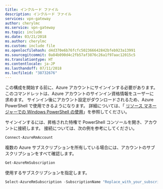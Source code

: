```yaml
---
title: インクルード ファイル
description: インクルード ファイル
services: vpn-gateway
author: cherylmc
ms.service: vpn-gateway
ms.topic: include
ms.date: 03/21/2018
ms.author: cherylmc
ms.custom: include file
ms.openlocfilehash: d4d370e6b76fcfc502366642842bfeb923a13991
ms.sourcegitcommit: 0a84b090d4c2fb57af3876c26a1f97aac12015c5
ms.translationtype: HT
ms.contentlocale: ja-JP
ms.lasthandoff: 07/11/2018
ms.locfileid: "38732676"
---
```

この構成を開始する前に、Azure アカウントにサインインする必要があります。 このコマンドレットは、Azure アカウントのサインイン資格情報をユーザーに求めます。 サインイン後にアカウント設定がダウンロードされるため、Azure PowerShell で使用できるようになります。 詳細については、「 [リソース マネージャーでの Windows PowerShell の使用](../articles/powershell-azure-resource-manager.md)」を参照してください。

サインインするには、昇格された特権で PowerShell コンソールを開き、アカウントに接続します。 接続については、次の例を参考にしてください。

```powershell
Connect-AzureRmAccount
```

複数の Azure サブスクリプションを所有している場合には、アカウントのサブスクリプションをすべて確認します。

```powershell
Get-AzureRmSubscription
```

使用するサブスクリプションを指定します。

```powershell
Select-AzureRmSubscription -SubscriptionName "Replace_with_your_subscription_name"
 ```
